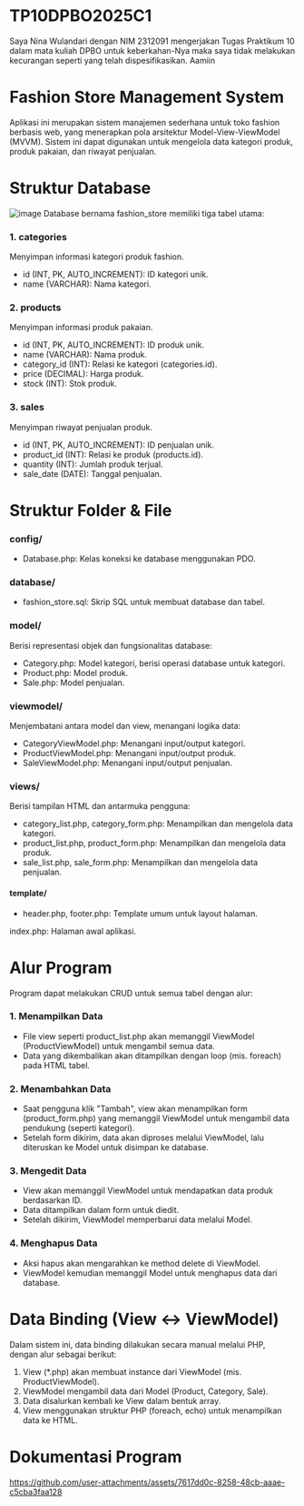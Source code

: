 # TP10DPBO2025C1
Saya Nina Wulandari dengan NIM 2312091 mengerjakan Tugas Praktikum 10 dalam mata kuliah DPBO untuk keberkahan-Nya maka saya tidak melakukan kecurangan seperti yang telah dispesifikasikan. Aamiin

# Fashion Store Management System

Aplikasi ini merupakan sistem manajemen sederhana untuk toko fashion berbasis web, yang menerapkan pola arsitektur Model-View-ViewModel (MVVM). Sistem ini dapat digunakan untuk mengelola data kategori produk, produk pakaian, dan riwayat penjualan.

# Struktur Database
![image](https://github.com/user-attachments/assets/be18c35b-78bc-47e8-ba7c-0aec2dd842ce)
Database bernama fashion_store memiliki tiga tabel utama:

### 1. categories
Menyimpan informasi kategori produk fashion.
- id (INT, PK, AUTO_INCREMENT): ID kategori unik.
- name (VARCHAR): Nama kategori.

### 2. products
Menyimpan informasi produk pakaian.
- id (INT, PK, AUTO_INCREMENT): ID produk unik.
- name (VARCHAR): Nama produk.
- category_id (INT): Relasi ke kategori (categories.id).
- price (DECIMAL): Harga produk.
- stock (INT): Stok produk.

### 3. sales
Menyimpan riwayat penjualan produk.
- id (INT, PK, AUTO_INCREMENT): ID penjualan unik.
- product_id (INT): Relasi ke produk (products.id).
- quantity (INT): Jumlah produk terjual.
- sale_date (DATE): Tanggal penjualan.


# Struktur Folder & File

### config/
- Database.php: Kelas koneksi ke database menggunakan PDO.

### database/
- fashion_store.sql: Skrip SQL untuk membuat database dan tabel.

### model/
Berisi representasi objek dan fungsionalitas database:
- Category.php: Model kategori, berisi operasi database untuk kategori.
- Product.php: Model produk.
- Sale.php: Model penjualan.

### viewmodel/
Menjembatani antara model dan view, menangani logika data:
- CategoryViewModel.php: Menangani input/output kategori.
- ProductViewModel.php: Menangani input/output produk.
- SaleViewModel.php: Menangani input/output penjualan.

### views/
Berisi tampilan HTML dan antarmuka pengguna:
- category_list.php, category_form.php: Menampilkan dan mengelola data kategori.
- product_list.php, product_form.php: Menampilkan dan mengelola data produk.
- sale_list.php, sale_form.php: Menampilkan dan mengelola data penjualan.

#### template/
- header.php, footer.php: Template umum untuk layout halaman.


index.php: Halaman awal aplikasi.


#  Alur Program
Program dapat  melakukan CRUD untuk semua tabel dengan alur:
### 1. Menampilkan Data
- File view seperti product_list.php akan memanggil ViewModel (ProductViewModel) untuk mengambil semua data.
- Data yang dikembalikan akan ditampilkan dengan loop (mis. foreach) pada HTML tabel.

### 2. Menambahkan Data
- Saat pengguna klik "Tambah", view akan menampilkan form (product_form.php) yang memanggil ViewModel untuk mengambil data pendukung (seperti kategori).
- Setelah form dikirim, data akan diproses melalui ViewModel, lalu diteruskan ke Model untuk disimpan ke database.

### 3. Mengedit Data
- View akan memanggil ViewModel untuk mendapatkan data produk berdasarkan ID.
- Data ditampilkan dalam form untuk diedit.
- Setelah dikirim, ViewModel memperbarui data melalui Model.

### 4. Menghapus Data
- Aksi hapus akan mengarahkan ke method delete di ViewModel.
- ViewModel kemudian memanggil Model untuk menghapus data dari database.


# Data Binding (View ↔ ViewModel)

Dalam sistem ini, data binding dilakukan secara manual melalui PHP, dengan alur sebagai berikut:

1. View (*.php) akan membuat instance dari ViewModel (mis. ProductViewModel).
2. ViewModel mengambil data dari Model (Product, Category, Sale).
3. Data disalurkan kembali ke View dalam bentuk array.
4. View menggunakan struktur PHP (foreach, echo) untuk menampilkan data ke HTML.

# Dokumentasi Program
https://github.com/user-attachments/assets/7617dd0c-8258-48cb-aaae-c5cba3faa128



